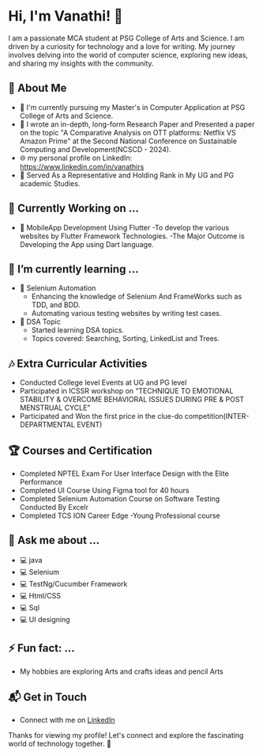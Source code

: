# Hi, I'm Vanathi! 👋
I am a passionate MCA student at PSG College of Arts and Science. I am driven by a curiosity for technology and a love for writing. My journey involves delving into the world of computer science, exploring new ideas, and sharing my insights with the community.


## 🚀 About Me

- 🔭 I'm currently pursuing my Master's in Computer Application  at PSG College of Arts and Science.
- 📝 I wrote an in-depth, long-form Research Paper and Presented a paper on the topic "A Comparative Analysis on OTT platforms: Netflix VS Amazon Prime" at the Second National Conference on Sustainable Computing and Development(NCSCD - 2024).
- 🌐 my personal profile on LinkedIn: https://www.linkedin.com/in/vanathirs
- 👑 Served As a Representative and Holding Rank in My UG and PG academic Studies.


## 🌱 Currently Working on ...
 
- 🚀 MobileApp Development Using Flutter 
    -To develop the various websites by Flutter Framework Technologies.
    -The Major Outcome is Developing the App using Dart language.

## 🌱 I’m currently learning ...

- 🚀 Selenium Automation
    - Enhancing the knowledge of Selenium And FrameWorks such as TDD, and BDD.
    - Automating various testing websites by writing test cases.
- 🚀 DSA Topic
    - Started learning DSA topics.
    - Topics covered: Searching, Sorting, LinkedList and Trees.
  
 ## 🎶 Extra Curricular Activities

  - Conducted College level Events at UG and PG level
  - Participated in ICSSR workshop on “TECHNIQUE TO EMOTIONAL STABILITY & OVERCOME BEHAVIORAL ISSUES DURING PRE & POST MENSTRUAL CYCLE”
  - Participated and Won the first price in the clue-do competition(INTER-DEPARTMENTAL EVENT)
  
 ## 🏆 Courses and Certification

 - Completed NPTEL Exam For User Interface Design with the Elite Performance
 - Completed UI Course Using Figma tool for 40 hours
 - Completed Selenium Automation Course on Software Testing Conducted By Excelr
 - Completed TCS ION Career Edge -Young Professional course
  
 ## 💬 Ask me about ...
 
 - 💻 java
 - 💻 Selenium
 - 💻 TestNg/Cucumber Framework
 - 💻 Html/CSS
 - 💻 Sql
 - 💻 UI designing

## ⚡ Fun fact: ...
  - My hobbies are exploring Arts and crafts ideas and pencil Arts

 

## 📬 Get in Touch

- Connect with me on [LinkedIn](https://www.linkedin.com/in/vanathirs)


Thanks for viewing my profile! Let's connect and explore the fascinating world of technology together. 🚀




